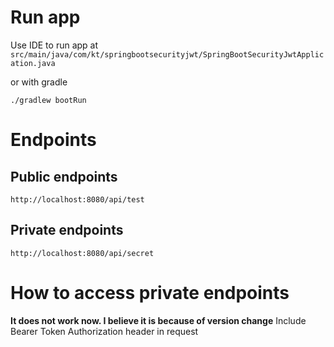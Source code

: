 # Run app

Use IDE to run app at `src/main/java/com/kt/springbootsecurityjwt/SpringBootSecurityJwtApplication.java`

or with gradle
```
./gradlew bootRun
```

# Endpoints

## Public endpoints

```
http://localhost:8080/api/test
```

## Private endpoints

```
http://localhost:8080/api/secret
```

# How to access private endpoints

**It does not work now. I believe it is because of version change**
Include Bearer Token Authorization header in request
